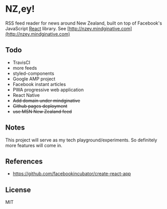 # NZ,ey!

RSS feed reader for news around New Zealand, built on top of Facebook's JavaScript [React](https://facebook.github.io/react/) library. See [http://nzey.mindginative.com](http://nzey.mindginative.com)

## Todo

* TravisCI
* more feeds
* styled-components
* Google AMP project
* Facebook instant articles
* PWA progressive web application
* React Native
* ~~Add domain under mindginative~~
* ~~Github pages deployment~~
* ~~use MSN New Zealand feed~~

## Notes
This project will serve as my tech playground/experiments. So definitely more features will come in.

## References

* https://github.com/facebookincubator/create-react-app

## License

MIT
